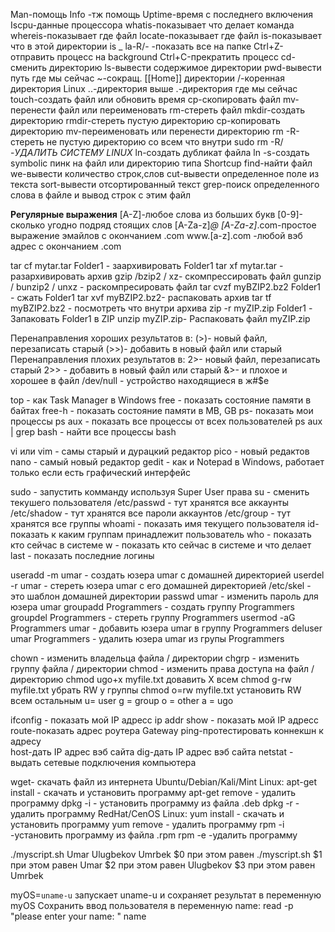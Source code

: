 Man-помощь
Info -тж помощь
Uptime-время с последнего включения 
Iscpu-данные процессора
whatis-показывает что делает команда
whereis-показывает где файл
locate-показывает где файл 
is-показывает что в этой директории
is _ la-R/- -показать все на папке
Ctrl+Z-отправить процесс на background
Ctrl+C-прекратить процесс
cd-сменить директорию
ls-вывести содержимое директории
pwd-вывести путь где мы сейчас
~-сокращ. [[Home]] директории 
/-коренная директория Linux
..-директория выше
.-директория где мы сейчас
touch-создать файл или обновить время 
cp-скопировать файл
mv-перенести файл или переименовать 
rm-стереть файл
mkdir-создать директорию 
rmdir-стереть пустую директорию
cp-копировать директорию
mv-переименовать или перенести директорию
rm -R-стереть не пустую директорию со всем что внутри
sudo rm -R/ -*УДАЛИТЬ СИСТЕМУ LINUX*
ln-создать дубликат файла
ln -s-создать symbolic пинк на файл или директорию типа Shortcup
find-найти файл
we-вывести количество строк,слов
cut-вывести определенное поле из текста
sort-вывести отсортированный текст
grep-поиск определенного слова в файле и вывод строк с этим файл

 **Регулярные выражения**
 [A-Z]-любое слова из больших букв
 [0-9]-сколько угодно подряд стоящих слов
 [A-Za-z]*@ [A-Za-z]*.com-простое выражение эмайлов с окончанием .com
 www.[a-z].com -любой вэб адрес с окончанием .com 
 
tar cf mytar.tar Folder1 - заархивировать Folder1
tar xf mytar.tar - разархивировать архив
gzip /bzip2 / xz- скомпрессировать файл
gunzip / bunzip2 / unxz - раскомпресировать файл
tar cvzf myBZIP2.bz2 Folder1 - сжать Folder1
tar xvf myBZIP2.bz2- распаковать архив
tar tf myBZIP2.bz2 - посмотреть что внутри архива
zip -r myZIP.zip Folder1 - Запаковать Folder1 в ZIP
unzip myZIP.zip- Распаковать файл myZIP.zip


Перенаправления хороших результатов в:
﻿﻿(>)- новый файл, перезаписать старый
(>>)﻿﻿- добавить в новый файл или старый
Перенаправления плохих результатов в:
2>- новый файл, перезаписать старый
2>> - добавить в новый файл или старый
&>- и плохое и хорошее в файл 
/dev/null - устройство находящиеся в ж#$е


top - как Task Manager в Windows
free - показать состояние памяти в байтах 
free-h - показать состояние памяти в МВ, GB
ps- показать мои процессы
ps aux - показать все процессы от всех пользователей
ps aux | grep bash - найти все процессы bash



vi или vim - самы старый и дурацкий редактор
рісо - новый редактов
nano - самый новый редактор
gedit - как и Notepad в Windows, работает только если есть графический интерфейс




sudo - запустить комманду используя Super User права 
su - сменить текушего пользователя
/etc/passwd - тут хранятся все аккаунты
/etc/shadow - тут хранятся все пароли аккаунтов
/etc/group - тут хранятся все группы
whoami - показать имя текущего пользователя 
id- показать к каким группам принадлежит пользователь 
who - показать кто сейчас в системе
w - показать кто сейчас в системе и что делает 
last - показать последние логины



useradd -m umar - создать юзера umar с домашней директорией
userdel -r umar - стереть юзера umar с его домашней директорией
/etc/skel - это шаблон домашней директории
passwd umar - изменить пароль для юзера umar
groupadd Programmers - создать группу Programmers
groupdel Programmers - стереть группу Programmers
usermod -aG Programmers umar - добавить юзера umar
в группу Programmers
deluser umar Programmers - удалить юзера umar
из групы Programmers



chown - изменить владельца файла / директории 
chgrp - изменить группу файла / директории 
chmod - изменить права доступа на файл / директорию
chmod ugo+x myfile.txt довавить Х всем
chmod g-rw myfile.txt убрать RW у группы
chmod o=rw myfile.txt установить RW всем остальным
u= user
g = group
o = other
a = ugo



ifconfig - показать мой IP адресс
ip addr show - показать мой IP адресс
route-показать адрес роутера Gateway
ping-протестировать коннекшн к адресу  
host-дать IP адрес вэб сайта
dig-дать IP адрес вэб сайта
netstat - выдать сетевые подключения компьютера



wget- скачать файл из интернета
Ubuntu/Debian/Kali/Mint Linux:
apt-get install      - скачать и установить программу
apt-get remove   - удалить программу
dpkg -i                 - установить программу из файла .deb
dpkg -r                - удалить программу
RedHat/CenOS Linux: 
yum install          - скачать и установить программу
yum remove       - удалить программу
rpm -i                 -установить программу из файла .rpm
rpm -e                -удалить программу


./myscript.sh Umar Ulugbekov Umrbek
$0 при этом равен ./myscript.sh
$1 при этом равен Umar
$2 при этом равен Ulugbekov
$3 при этом равен Umrbek

myOS=`uname-u` запускает uname-u и сохраняет результат в переменную myOS
Сохранить ввод пользователя в переменную name:
read -p "please enter your name: " name